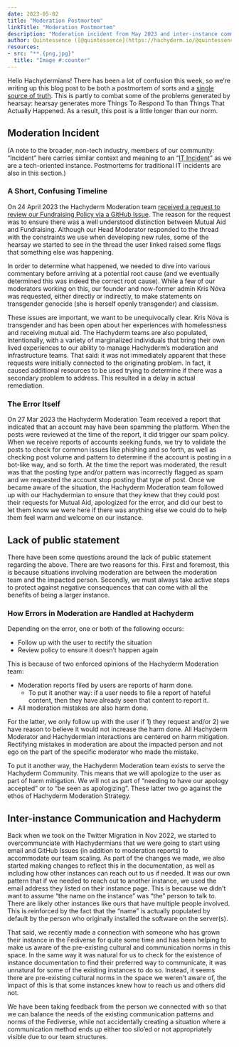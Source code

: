 ```yaml
---
date: 2023-05-02
title: "Moderation Postmortem"
linkTitle: "Moderation Postmortem"
description: "Moderation incident from May 2023 and inter-instance communication."
author: Quintessence ([@quintessence](https://hachyderm.io/@quintessence))
resources:
- src: "**.{png,jpg}"
  title: "Image #:counter"
---
```


Hello Hachydermians! There has been a lot of confusion this week, so we’re writing
up this blog post to be both a postmortem of sorts and a 
[single source of truth](https://en.wikipedia.org/wiki/Single_source_of_truth).
This is partly to combat some of the problems generated by hearsay: hearsay generates
more Things To Respond To than Things That Actually Happened. As a result, this
post is a little longer than our norm.

## Moderation Incident

(A note to the broader, non-tech industry, members of our community: “Incident”
here carries similar context and meaning to an
“[IT Incident](https://en.wikipedia.org/wiki/Computer_security_incident_management)”
as we are a tech-oriented instance. Postmortems for traditional IT incidents are also in
this section.)

### A Short, Confusing Timeline

On 24 April 2023 the Hachyderm Moderation team 
[received a request to review our Fundraising Policy via a GitHub Issue](https://github.com/hachyderm/community/issues/401).
The reason for the request was to
ensure there was a well understood distinction between Mutual Aid and
Fundraising. Although our Head Moderator responded to the thread with the
constraints we use when developing new rules, some of the hearsay we started
to see in the thread the user linked raised some flags that something else was
happening.

In order to determine what happened, we needed to dive into various commentary
before arriving at a potential root cause (and we eventually determined this
was indeed the correct root cause). While a few of our moderators working on
this, our founder and now-former admin Kris Nóva was requested, either directly
or indirectly, to make statements on transgender genocide (she is herself
openly transgender) and classism.

These issues are important, we want to be unequivocally clear. Kris Nóva 
is transgender and has been open about her experiences with homelessness
and receiving mutual aid. The Hachyderm teams are also populated, intentionally,
with a variety of marginalized individuals that bring their own lived experiences
to our ability to manage Hachyderm’s moderation and infrastructure teams. That
said: it was not immediately apparent that these requests were initially connected
to the originating problem. In fact, it caused additional resources to be used
trying to determine if there was a secondary problem to address. This resulted
in a delay in actual remediation.

### The Error Itself

On 27 Mar 2023 the Hachyderm Moderation Team received a report that indicated
that an account may have been spamming the platform. When the posts were reviewed
at the time of the report, it did trigger our spam policy. When we receive
reports of accounts seeking funds, we try to validate the posts to check for
common issues like phishing and so forth, as well as checking post volume and pattern
to determine if the account is posting in a bot-like way, and so forth. At the
time the report was moderated, the result was that the posting type and/or pattern
was incorrectly flagged as spam and we requested the account stop posting that
type of post. Once we became aware of the situation, the Hachyderm Moderation
team followed up with our Hachydermian to ensure that they knew that they could
post their requests for Mutual Aid, apologized for the error, and did our best
to let them know we were here if there was anything else we could do to help
them feel warm and welcome on our instance.

## Lack of public statement

There have been some questions around the lack of public statement regarding the
above. There are two reasons for this. First and foremost, this is because situations
involving moderation are between the moderation team and the impacted person.
Secondly, we must always take active steps to protect against negative consequences
that can come with all the benefits of being a larger instance.

### How Errors in Moderation are Handled at Hachyderm

Depending on the error, one or both of the following occurs:

* Follow up with the user to rectify the situation
* Review policy to ensure it doesn’t happen again

This is because of two enforced opinions of the Hachyderm Moderation team:

* Moderation reports filed by users are reports of harm done.
    * To put it another way: if a user needs to file a report of hateful content,
      then they have already seen that content to report it.
* All moderation mistakes are also harm done.

For the latter, we only follow up with the user if 1) they request and/or 2)
we have reason to believe it would not increase the harm done. All Hachyderm
Moderator and Hachydermian interactions are centered on harm mitigation.
Rectifying mistakes in moderation are about the impacted person and not ego on
the part of the specific moderator who made the mistake.

To put it another way, the Hachyderm Moderation team exists to serve the Hachyderm
Community. This means that we will apologize to the user as part of harm mitigation.
We will not as part of “needing to have our apology accepted” or to “be seen as
apologizing”. These latter two go against the ethos of Hachyderm Moderation Strategy.

## Inter-instance Communication and Hachyderm

Back when we took on the Twitter Migration in Nov 2022, we started to overcommunciate
with Hachydermians that we were going to start using email and GitHub Issues
(in addition to moderation reports) to accommodate our team scaling. As part of the
changes we made, we also started making changes to reflect this in the documentation,
as well as including how other instances can reach out to us if needed. It was our own
pattern that if we needed to reach out to another instance, we used the email address
they listed on their instance page. This is because we didn’t want to assume “the name
on the instance” was “the” person to talk to. There are likely other instances like ours
that have multiple people involved. This is reinforced by the fact that the “name” is
actually populated by default by the person who originally installed the software on
the server(s).

That said, we recently made a connection with someone who has grown their instance in
the Fediverse for quite some time and has been helping to make us aware of the pre-existing
cultural and communication norms in this space. In the same way it was natural for us
to check for the existence of instance documentation to find their preferred way to
communicate, it was unnatural for some of the existing instances to do so. Instead, it
seems there are pre-existing cultural norms in the space we weren’t aware of, the
impact of this is that some instances knew how to reach us and others did not.

We have been taking feedback from the person we connected with so that we can balance
the needs of the existing communication patterns and norms of the Fediverse, while
not accidentally creating a situation where a communication method ends up either
too silo’ed or not appropriately visible due to our team structures.

